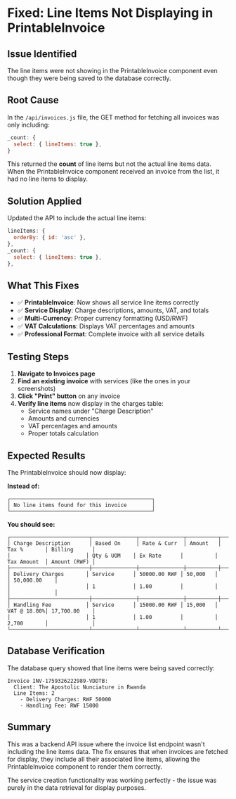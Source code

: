 # Fixed: Line Items Not Displaying in PrintableInvoice

## Issue Identified

The line items were not showing in the PrintableInvoice component even though they were being saved to the database correctly.

## Root Cause

In the `/api/invoices.js` file, the GET method for fetching all invoices was only including:

```javascript
_count: {
  select: { lineItems: true },
}
```

This returned the **count** of line items but not the actual line items data. When the PrintableInvoice component received an invoice from the list, it had no line items to display.

## Solution Applied

Updated the API to include the actual line items:

```javascript
lineItems: {
  orderBy: { id: 'asc' },
},
_count: {
  select: { lineItems: true },
},
```

## What This Fixes

- ✅ **PrintableInvoice**: Now shows all service line items correctly
- ✅ **Service Display**: Charge descriptions, amounts, VAT, and totals
- ✅ **Multi-Currency**: Proper currency formatting (USD/RWF)
- ✅ **VAT Calculations**: Displays VAT percentages and amounts
- ✅ **Professional Format**: Complete invoice with all service details

## Testing Steps

1. **Navigate to Invoices page**
2. **Find an existing invoice** with services (like the ones in your screenshots)
3. **Click "Print" button** on any invoice
4. **Verify line items** now display in the charges table:
   - Service names under "Charge Description"
   - Amounts and currencies
   - VAT percentages and amounts
   - Proper totals calculation

## Expected Results

The PrintableInvoice should now display:

**Instead of:**

```
┌─────────────────────────────────────────────┐
│ No line items found for this invoice        │
└─────────────────────────────────────────────┘
```

**You should see:**

```
┌─────────────────────────┬──────────────┬──────────────┬──────────┬─────────────┬──────────────┐
│ Charge Description      │ Based On     │ Rate & Curr  │ Amount   │ Tax %       │ Billing      │
│                        │ Qty & UOM    │ Ex Rate      │          │ Tax Amount  │ Amount (RWF) │
├─────────────────────────┼──────────────┼──────────────┼──────────┼─────────────┼──────────────┤
│ Delivery Charges       │ Service      │ 50000.00 RWF │ 50,000   │             │ 50,000.00    │
│                        │ 1            │ 1.00         │          │             │              │
├─────────────────────────┼──────────────┼──────────────┼──────────┼─────────────┼──────────────┤
│ Handling Fee           │ Service      │ 15000.00 RWF │ 15,000   │ VAT @ 18.00%│ 17,700.00    │
│                        │ 1            │ 1.00         │          │ 2,700       │              │
└─────────────────────────┴──────────────┴──────────────┴──────────┴─────────────┴──────────────┘
```

## Database Verification

The database query showed that line items were being saved correctly:

```
Invoice INV-1759326222989-VDDTB:
  Client: The Apostolic Nunciature in Rwanda
  Line Items: 2
    - Delivery Charges: RWF 50000
    - Handling Fee: RWF 15000
```

## Summary

This was a backend API issue where the invoice list endpoint wasn't including the line items data. The fix ensures that when invoices are fetched for display, they include all their associated line items, allowing the PrintableInvoice component to render them correctly.

The service creation functionality was working perfectly - the issue was purely in the data retrieval for display purposes.
